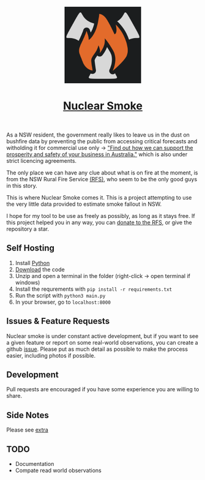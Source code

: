 <p align=center>
    <img src="static/logo.svg" height=200px>
</p>
<h1 align=center><a href="https://aveygo.github.io/NuclearSmoke/">Nuclear Smoke</a></h1>
<br/>

As a NSW resident, the government really likes to leave us in the dust on bushfire data by preventing the public from accessing critical forecasts and witholding it for commercial use only -> ["Find out how we can support the prosperity and safety of your business in Australia."](http://reg.bom.gov.au/reguser/) which is also under strict licencing agreements.

The only place we can have any clue about what is on fire at the moment, is from the NSW Rural Fire Service [(RFS)](https://www.rfs.nsw.gov.au/fire-information/fires-near-me), who seem to be the only good guys in this story.

This is where Nuclear Smoke comes it. This is a project attempting to use the very little data provided to estimate smoke fallout in NSW.

I hope for my tool to be use as freely as possibly, as long as it stays free. If this project helped you in any way, you can [donate to the RFS](https://www.rfs.nsw.gov.au/volunteer/support-your-local-brigade), or give the repository a star.

## Self Hosting

1. Install [Python](https://www.python.org/downloads/)
2. [Download](https://github.com/Aveygo/NuclearSmoke/archive/refs/heads/main.zip) the code
3. Unzip and open a terminal in the folder (right-click -> open terminal if windows)
4. Install the requrements with ```pip install -r requirements.txt```
5. Run the script with ```python3 main.py```
6. In your browser, go to ```localhost:8000```

## Issues & Feature Requests

Nuclear smoke is under constant active development, but if you want to see a given feature or report on some real-world observations, you can create a github [issue](https://github.com/Aveygo/NuclearSmoke/issues). Please put as much detail as possible to make the process easier, including photos if possible.

## Development
Pull requests are encouraged if you have some experience you are willing to share.

## Side Notes
Please see [extra](EXTRA.md)

## TODO
 - Documentation
 - Compate read world observations

